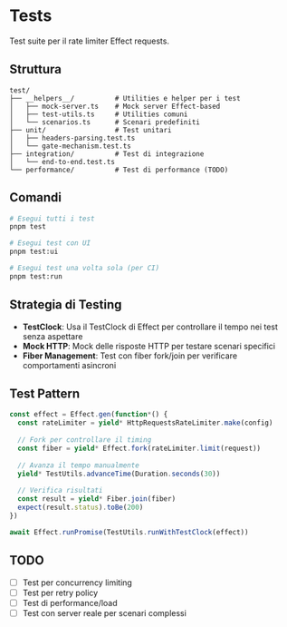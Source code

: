 # Tests

Test suite per il rate limiter Effect requests.

## Struttura

```
test/
├── __helpers__/          # Utilities e helper per i test
│   ├── mock-server.ts    # Mock server Effect-based 
│   ├── test-utils.ts     # Utilities comuni
│   └── scenarios.ts      # Scenari predefiniti
├── unit/                 # Test unitari
│   ├── headers-parsing.test.ts
│   └── gate-mechanism.test.ts
├── integration/          # Test di integrazione
│   └── end-to-end.test.ts
└── performance/          # Test di performance (TODO)
```

## Comandi

```bash
# Esegui tutti i test
pnpm test

# Esegui test con UI
pnpm test:ui

# Esegui test una volta sola (per CI)
pnpm test:run
```

## Strategia di Testing

- **TestClock**: Usa il TestClock di Effect per controllare il tempo nei test senza aspettare
- **Mock HTTP**: Mock delle risposte HTTP per testare scenari specifici
- **Fiber Management**: Test con fiber fork/join per verificare comportamenti asincroni

## Test Pattern

```typescript
const effect = Effect.gen(function*() {
  const rateLimiter = yield* HttpRequestsRateLimiter.make(config)
  
  // Fork per controllare il timing
  const fiber = yield* Effect.fork(rateLimiter.limit(request))
  
  // Avanza il tempo manualmente
  yield* TestUtils.advanceTime(Duration.seconds(30))
  
  // Verifica risultati
  const result = yield* Fiber.join(fiber)
  expect(result.status).toBe(200)
})

await Effect.runPromise(TestUtils.runWithTestClock(effect))
```

## TODO

- [ ] Test per concurrency limiting
- [ ] Test per retry policy
- [ ] Test di performance/load
- [ ] Test con server reale per scenari complessi
